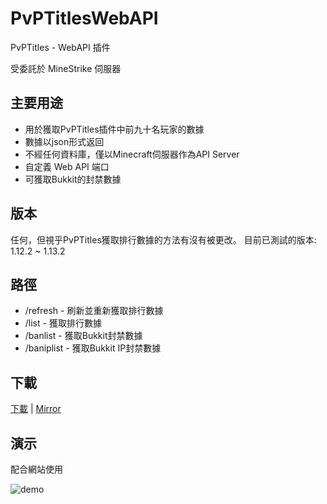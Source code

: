 # PvPTitlesWebAPI

PvPTitles - WebAPI 插件

受委託於 MineStrike 伺服器

## 主要用途

- 用於獲取PvPTitles插件中前九十名玩家的數據
- 數據以json形式返回
- 不經任何資料庫，僅以Minecraft伺服器作為API Server
- 自定義 Web API 端口
- 可獲取Bukkit的封禁數據

## 版本
任何，但視乎PvPTitles獲取排行數據的方法有沒有被更改。
目前已測試的版本: 1.12.2 ~ 1.13.2

## 路徑
- /refresh - 刷新並重新獲取排行數據
- /list - 獲取排行數據
- /banlist - 獲取Bukkit封禁數據
- /baniplist - 獲取Bukkit IP封禁數據

## 下載
[下載](http://corneey.com/wNwJOp) | [Mirror](http://www.mediafire.com/file/ys32y242bfc8yw1/PvPTitlesWebAPI.jar/file)

## 演示
配合網站使用

![demo](https://gyazo.com/c84ba01ee803c5cf0e460562a7ada967.png)
